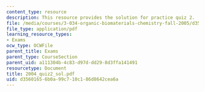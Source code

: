 ```yaml
---
content_type: resource
description: This resource provides the solution for practice quiz 2.
file: /media/courses/3-034-organic-biomaterials-chemistry-fall-2005/d35601656b0a99c710c186d8642cea6a_2004_quiz2_sol.pdf
file_type: application/pdf
learning_resource_types:
- Exams
ocw_type: OCWFile
parent_title: Exams
parent_type: CourseSection
parent_uid: a111304b-4c83-d97d-dd29-8d3ffa141491
resourcetype: Document
title: 2004_quiz2_sol.pdf
uid: d3560165-6b0a-99c7-10c1-86d8642cea6a
---
```


